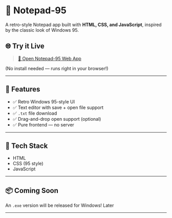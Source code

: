 # 📝 Notepad-95

A retro-style Notepad app built with **HTML, CSS, and JavaScript**, inspired by the classic look of Windows 95.

## 🌐 Try it Live
> [🔗 Open Notepad-95 Web App](https://belal-21.github.io/notepad-95/)

(No install needed — runs right in your browser!)

---

## 💾 Features

- ✅ Retro Windows 95-style UI
- ✅ Text editor with save + open file support
- ✅ `.txt` file download
- ✅ Drag-and-drop open support (optional)
- ✅ Pure frontend — no server

---

## 🚀 Tech Stack

- HTML
- CSS (95 style)
- JavaScript

---

## 📦 Coming Soon

An `.exe` version will be released for Windows! Later

---
